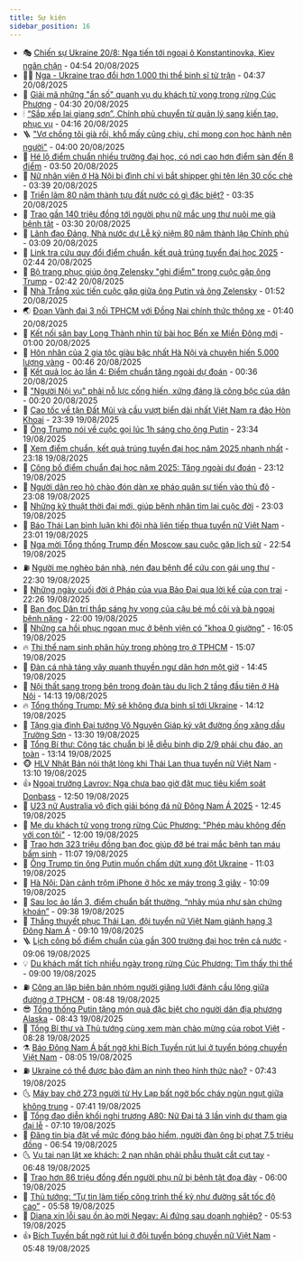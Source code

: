 ```yaml
---
title: Sự kiện
sidebar_position: 16
---
```


<!-- dantri-su-kien:START -->
- 🎭 [Chiến sự Ukraine 20/8: Nga tiến tới ngoại ô Konstantinovka, Kiev ngăn chặn](https://dantri.com.vn/the-gioi/chien-su-ukraine-208-nga-tien-toi-ngoai-o-konstantinovka-kiev-ngan-chan-20250820112616882.htm) - 04:54 20/08/2025
- 👨‍🏫 [Nga - Ukraine trao đổi hơn 1.000 thi thể binh sĩ tử trận](https://dantri.com.vn/the-gioi/nga-ukraine-trao-doi-hon-1000-thi-the-binh-si-tu-tran-20250820112610169.htm) - 04:37 20/08/2025
- 🌮 [Giải mã những &quot;ẩn số&quot; quanh vụ du khách tử vong trong rừng Cúc Phương](https://dantri.com.vn/xa-hoi/giai-ma-nhung-an-so-quanh-vu-du-khach-tu-vong-trong-rung-cuc-phuong-20250820085038485.htm) - 04:30 20/08/2025
- 🕯 [“Sắp xếp lại giang sơn”, Chính phủ chuyển từ quản lý sang kiến tạo, phục vụ](https://dantri.com.vn/xa-hoi/sap-xep-lai-giang-son-chinh-phu-chuyen-tu-quan-ly-sang-kien-tao-phuc-vu-20250820110301920.htm) - 04:16 20/08/2025
- 🪜 [&quot;Vợ chồng tôi già rồi, khổ mấy cũng chịu, chỉ mong con học hành nên người&quot;](https://dantri.com.vn/tam-long-nhan-ai/vo-chong-toi-gia-roi-kho-may-cung-chiu-chi-mong-con-hoc-hanh-nen-nguoi-20250730103103425.htm) - 04:00 20/08/2025
- 🐘 [Hé lộ điểm chuẩn nhiều trường đại học, có nơi cao hơn điểm sàn đến 8 điểm](https://dantri.com.vn/giao-duc/he-lo-diem-chuan-nhieu-truong-dai-hoc-co-noi-cao-hon-diem-san-den-8-diem-20250820093759406.htm) - 03:50 20/08/2025
- 🤔 [Nữ nhân viên ở Hà Nội bị đình chỉ vì bắt shipper ghi tên lên 30 cốc chè](https://dantri.com.vn/lao-dong-viec-lam/nu-nhan-vien-o-ha-noi-bi-dinh-chi-vi-bat-shipper-ghi-ten-len-30-coc-che-20250820101735284.htm) - 03:39 20/08/2025
- 🧠 [Triển lãm 80 năm thành tựu đất nước có gì đặc biệt?](https://dantri.com.vn/xa-hoi/trien-lam-80-nam-thanh-tuu-dat-nuoc-co-gi-dac-biet-20250820102820805.htm) - 03:35 20/08/2025
- 📝 [Trao gần 140 triệu đồng tới người phụ nữ mắc ung thư nuôi mẹ già bệnh tật](https://dantri.com.vn/tam-long-nhan-ai/trao-gan-140-trieu-dong-toi-nguoi-phu-nu-mac-ung-thu-nuoi-me-gia-benh-tat-20250819194017605.htm) - 03:30 20/08/2025
- 🦏 [Lãnh đạo Đảng, Nhà nước dự Lễ kỷ niệm 80 năm thành lập Chính phủ](https://dantri.com.vn/xa-hoi/lanh-dao-dang-nha-nuoc-du-le-ky-niem-80-nam-thanh-lap-chinh-phu-20250820100229237.htm) - 03:09 20/08/2025
- 🥰 [Link tra cứu quy đổi điểm chuẩn, kết quả trúng tuyển đại học 2025](https://dantri.com.vn/giao-duc/link-tra-cuu-quy-doi-diem-chuan-ket-qua-trung-tuyen-dai-hoc-2025-20250820083950303.htm) - 02:44 20/08/2025
- 🤗 [Bộ trang phục giúp ông Zelensky &quot;ghi điểm&quot; trong cuộc gặp ông Trump](https://dantri.com.vn/the-gioi/bo-trang-phuc-giup-ong-zelensky-ghi-diem-trong-cuoc-gap-ong-trump-20250820085933451.htm) - 02:42 20/08/2025
- 🌈 [Nhà Trắng xúc tiến cuộc gặp giữa ông Putin và ông Zelensky](https://dantri.com.vn/the-gioi/nha-trang-xuc-tien-cuoc-gap-giua-ong-putin-va-ong-zelensky-20250820081222874.htm) - 01:52 20/08/2025
- 🌏 [Đoạn Vành đai 3 nối TPHCM với Đồng Nai chính thức thông xe](https://dantri.com.vn/xa-hoi/doan-vanh-dai-3-noi-tphcm-voi-dong-nai-chinh-thuc-thong-xe-20250818132744518.htm) - 01:40 20/08/2025
- 💄 [Kết nối sân bay Long Thành nhìn từ bài học Bến xe Miền Đông mới](https://dantri.com.vn/xa-hoi/ket-noi-san-bay-long-thanh-nhin-tu-bai-hoc-ben-xe-mien-dong-moi-20250816174545042.htm) - 01:00 20/08/2025
- 👺 [Hôn nhân của 2 gia tộc giàu bậc nhất Hà Nội và chuyện hiến 5.000 lượng vàng](https://dantri.com.vn/doi-song/hon-nhan-cua-2-gia-toc-giau-bac-nhat-ha-noi-va-chuyen-hien-5000-luong-vang-20250818095642768.htm) - 00:46 20/08/2025
- 👹 [Kết quả lọc ảo lần 4: Điểm chuẩn tăng ngoài dự đoán](https://dantri.com.vn/giao-duc/ket-qua-loc-ao-lan-4-diem-chuan-tang-ngoai-du-doan-20250820072736946.htm) - 00:36 20/08/2025
- 🌊 [&quot;Người Nội vụ&quot; phải nỗ lực cống hiến, xứng đáng là công bộc của dân](https://dantri.com.vn/noi-vu/nguoi-noi-vu-phai-no-luc-cong-hien-xung-dang-la-cong-boc-cua-dan-20250819103528948.htm) - 00:20 20/08/2025
- 🤠 [Cao tốc về tận Đất Mũi và cầu vượt biển dài nhất Việt Nam ra đảo Hòn Khoai](https://dantri.com.vn/xa-hoi/cao-toc-ve-tan-dat-mui-va-cau-vuot-bien-dai-nhat-viet-nam-ra-dao-hon-khoai-20250820005342578.htm) - 23:39 19/08/2025
- 🎊 [Ông Trump nói về cuộc gọi lúc 1h sáng cho ông Putin](https://dantri.com.vn/the-gioi/ong-trump-noi-ve-cuoc-goi-luc-1h-sang-cho-ong-putin-20250820062148125.htm) - 23:34 19/08/2025
- 🐘 [Xem điểm chuẩn, kết quả trúng tuyển đại học năm 2025 nhanh nhất](https://dantri.com.vn/giao-duc/xem-diem-chuan-ket-qua-trung-tuyen-dai-hoc-nam-2025-nhanh-nhat-20250819223231077.htm) - 23:18 19/08/2025
- 💂 [Công bố điểm chuẩn đại học năm 2025: Tăng ngoài dự đoán](https://dantri.com.vn/giao-duc/cong-bo-diem-chuan-dai-hoc-nam-2025-tang-ngoai-du-doan-20250820055514268.htm) - 23:12 19/08/2025
- 👹 [Người dân reo hò chào đón dàn xe pháo quân sự tiến vào thủ đô](https://dantri.com.vn/xa-hoi/nguoi-dan-reo-ho-chao-don-dan-xe-phao-quan-su-tien-vao-thu-do-20250820022816622.htm) - 23:08 19/08/2025
- 🦒 [Những kỹ thuật thời đại mới, giúp bệnh nhân tìm lại cuộc đời](https://dantri.com.vn/suc-khoe/nhung-ky-thuat-thoi-dai-moi-giup-benh-nhan-tim-lai-cuoc-doi-20250819221323064.htm) - 23:03 19/08/2025
- 🗽 [Báo Thái Lan bình luận khi đội nhà liên tiếp thua tuyển nữ Việt Nam](https://dantri.com.vn/the-thao/bao-thai-lan-binh-luan-khi-doi-nha-lien-tiep-thua-tuyen-nu-viet-nam-20250820011654663.htm) - 23:01 19/08/2025
- 💄 [Nga mời Tổng thống Trump đến Moscow sau cuộc gặp lịch sử](https://dantri.com.vn/the-gioi/nga-moi-tong-thong-trump-den-moscow-sau-cuoc-gap-lich-su-20250820054836105.htm) - 22:54 19/08/2025
- ⛽️ [Người mẹ nghèo bán nhà, nén đau bệnh để cứu con gái ung thư](https://dantri.com.vn/tam-long-nhan-ai/nguoi-me-ngheo-ban-nha-nen-dau-benh-de-cuu-con-gai-ung-thu-20250815193741483.htm) - 22:30 19/08/2025
- 🥷 [Những ngày cuối đời ở Pháp của vua Bảo Đại qua lời kể của con trai](https://dantri.com.vn/doi-song/nhung-ngay-cuoi-doi-o-phap-cua-vua-bao-dai-qua-loi-ke-cua-con-trai-20250818011922269.htm) - 22:26 19/08/2025
- 🤖 [Bạn đọc Dân trí thắp sáng hy vọng của cậu bé mồ côi và bà ngoại bệnh nặng](https://dantri.com.vn/tam-long-nhan-ai/ban-doc-dan-tri-thap-sang-hy-vong-cua-cau-be-mo-coi-va-ba-ngoai-benh-nang-20250819200455849.htm) - 22:00 19/08/2025
- 🌊 [Những ca hồi phục ngoạn mục ở bệnh viện có &quot;khoa 0 giường&quot;](https://dantri.com.vn/suc-khoe/nhung-ca-hoi-phuc-ngoan-muc-o-benh-vien-co-khoa-0-giuong-20250819173229854.htm) - 16:05 19/08/2025
- 🔥 [Thi thể nam sinh phân hủy trong phòng trọ ở TPHCM](https://dantri.com.vn/xa-hoi/thi-the-nam-sinh-phan-huy-trong-phong-tro-o-tphcm-20250819214530040.htm) - 15:07 19/08/2025
- 🦏 [Đàn cá nhà táng vây quanh thuyền ngư dân hơn một giờ](https://dantri.com.vn/xa-hoi/dan-ca-nha-tang-vay-quanh-thuyen-ngu-dan-hon-mot-gio-20250819204415365.htm) - 14:45 19/08/2025
- 🐘 [Nội thất sang trọng bên trong đoàn tàu du lịch 2 tầng đầu tiên ở Hà Nội](https://dantri.com.vn/du-lich/noi-that-sang-trong-ben-trong-doan-tau-du-lich-2-tang-dau-tien-o-ha-noi-20250819204525416.htm) - 14:13 19/08/2025
- 🔥 [Tổng thống Trump: Mỹ sẽ không đưa binh sĩ tới Ukraine](https://dantri.com.vn/the-gioi/tong-thong-trump-my-se-khong-dua-binh-si-toi-ukraine-20250819210829343.htm) - 14:12 19/08/2025
- 💼 [Tặng gia đình Đại tướng Võ Nguyên Giáp kỷ vật đường ống xăng dầu Trường Sơn](https://dantri.com.vn/xa-hoi/tang-gia-dinh-dai-tuong-vo-nguyen-giap-ky-vat-duong-ong-xang-dau-truong-son-20250819195020873.htm) - 13:30 19/08/2025
- 🚀 [Tổng Bí thư: Công tác chuẩn bị lễ diễu binh dịp 2/9 phải chu đáo, an toàn](https://dantri.com.vn/xa-hoi/tong-bi-thu-cong-tac-chuan-bi-le-dieu-binh-dip-29-phai-chu-dao-an-toan-20250819200748815.htm) - 13:14 19/08/2025
- 🐵 [HLV Nhật Bản nói thật lòng khi Thái Lan thua tuyển nữ Việt Nam](https://dantri.com.vn/the-thao/hlv-nhat-ban-noi-that-long-khi-thai-lan-thua-tuyen-nu-viet-nam-20250819201003753.htm) - 13:10 19/08/2025
- 👍 [Ngoại trưởng Lavrov: Nga chưa bao giờ đặt mục tiêu kiểm soát Donbass](https://dantri.com.vn/the-gioi/ngoai-truong-lavrov-nga-chua-bao-gio-dat-muc-tieu-kiem-soat-donbass-20250819194105999.htm) - 12:50 19/08/2025
- 🚦 [U23 nữ Australia vô địch giải bóng đá nữ Đông Nam Á 2025](https://dantri.com.vn/the-thao/u23-nu-australia-vo-dich-giai-bong-da-nu-dong-nam-a-2025-20250819084710342.htm) - 12:45 19/08/2025
- 🥸 [Mẹ du khách tử vong trong rừng Cúc Phương: &quot;Phép màu không đến với con tôi&quot;](https://dantri.com.vn/xa-hoi/me-du-khach-tu-vong-trong-rung-cuc-phuong-phep-mau-khong-den-voi-con-toi-20250819175932926.htm) - 12:00 19/08/2025
- 🥷 [Trao hơn 323 triệu đồng bạn đọc giúp đỡ bé trai mắc bệnh tan máu bẩm sinh](https://dantri.com.vn/tam-long-nhan-ai/trao-hon-323-trieu-dong-ban-doc-giup-do-be-trai-mac-benh-tan-mau-bam-sinh-20250819130426604.htm) - 11:07 19/08/2025
- 🤡 [Ông Trump tin ông Putin muốn chấm dứt xung đột Ukraine](https://dantri.com.vn/the-gioi/ong-trump-tin-ong-putin-muon-cham-dut-xung-dot-ukraine-20250819175325020.htm) - 11:03 19/08/2025
- 🥳 [Hà Nội: Dàn cảnh trộm iPhone ở hộc xe máy trong 3 giây](https://dantri.com.vn/phap-luat/ha-noi-dan-canh-trom-iphone-o-hoc-xe-may-trong-3-giay-20250819170448794.htm) - 10:09 19/08/2025
- 🤩 [Sau lọc ảo lần 3, điểm chuẩn bất thường, “nhảy múa như sàn chứng khoán”](https://dantri.com.vn/giao-duc/sau-loc-ao-lan-3-diem-chuan-bat-thuong-nhay-mua-nhu-san-chung-khoan-20250819161404951.htm) - 09:38 19/08/2025
- 🎡 [Thắng thuyết phục Thái Lan, đội tuyển nữ Việt Nam giành hạng 3 Đông Nam Á](https://dantri.com.vn/the-thao/thang-thuyet-phuc-thai-lan-doi-tuyen-nu-viet-nam-gianh-hang-3-dong-nam-a-20250819160938858.htm) - 09:10 19/08/2025
- 🪜 [Lịch công bố điểm chuẩn của gần 300 trường đại học trên cả nước](https://dantri.com.vn/giao-duc/lich-cong-bo-diem-chuan-cua-gan-300-truong-dai-hoc-tren-ca-nuoc-20250819155528466.htm) - 09:06 19/08/2025
- 💡 [Du khách mất tích nhiều ngày trong rừng Cúc Phương: Tìm thấy thi thể](https://dantri.com.vn/xa-hoi/du-khach-mat-tich-nhieu-ngay-trong-rung-cuc-phuong-tim-thay-thi-the-20250819154035178.htm) - 09:00 19/08/2025
- ⛽️ [Công an lập biên bản nhóm người giăng lưới đánh cầu lông giữa đường ở TPHCM](https://dantri.com.vn/phap-luat/cong-an-lap-bien-ban-nhom-nguoi-giang-luoi-danh-cau-long-giua-duong-o-tphcm-20250819154241086.htm) - 08:48 19/08/2025
- 😎 [Tổng thống Putin tặng món quà đặc biệt cho người dân địa phương Alaska](https://dantri.com.vn/the-gioi/tong-thong-putin-tang-mon-qua-dac-biet-cho-nguoi-dan-dia-phuong-alaska-20250819151624920.htm) - 08:43 19/08/2025
- 🗽 [Tổng Bí thư và Thủ tướng cùng xem màn chào mừng của robot Việt](https://dantri.com.vn/xa-hoi/tong-bi-thu-va-thu-tuong-cung-xem-man-chao-mung-cua-robot-viet-20250819151159388.htm) - 08:28 19/08/2025
- ⚗️ [Báo Đông Nam Á bất ngờ khi Bích Tuyền rút lui ở tuyển bóng chuyền Việt Nam](https://dantri.com.vn/the-thao/bao-dong-nam-a-bat-ngo-khi-bich-tuyen-rut-lui-o-tuyen-bong-chuyen-viet-nam-20250819145317367.htm) - 08:05 19/08/2025
- ⛽️ [Ukraine có thể được bảo đảm an ninh theo hình thức nào?](https://dantri.com.vn/the-gioi/ukraine-co-the-duoc-bao-dam-an-ninh-theo-hinh-thuc-nao-20250819142921030.htm) - 07:43 19/08/2025
- 🌜 [Máy bay chở 273 người từ Hy Lạp bất ngờ bốc cháy ngùn ngụt giữa không trung](https://dantri.com.vn/du-lich/may-bay-cho-273-nguoi-tu-hy-lap-bat-ngo-boc-chay-ngun-ngut-giua-khong-trung-20250819143828082.htm) - 07:41 19/08/2025
- 🦩 [Tổng đạo diễn khối nghi trượng A80: Nữ Đại tá 3 lần vinh dự tham gia đại lễ](https://dantri.com.vn/giai-tri/tong-dao-dien-khoi-nghi-truong-a80-nu-dai-ta-3-lan-vinh-du-tham-gia-dai-le-20250819113009467.htm) - 07:10 19/08/2025
- 🦒 [Đăng tin bịa đặt về mức đóng bảo hiểm, người đàn ông bị phạt 7,5 triệu đồng](https://dantri.com.vn/xa-hoi/dang-tin-bia-dat-ve-muc-dong-bao-hiem-nguoi-dan-ong-bi-phat-75-trieu-dong-20250819130843731.htm) - 06:54 19/08/2025
- 🌜 [Vụ tai nạn lật xe khách: 2 nạn nhân phải phẫu thuật cắt cụt tay](https://dantri.com.vn/xa-hoi/vu-tai-nan-lat-xe-khach-2-nan-nhan-phai-phau-thuat-cat-cut-tay-20250819133516762.htm) - 06:48 19/08/2025
- 🐎 [Trao hơn 86 triệu đồng đến người phụ nữ bị bệnh tật đọa đày](https://dantri.com.vn/tam-long-nhan-ai/trao-hon-86-trieu-dong-den-nguoi-phu-nu-bi-benh-tat-doa-day-20250819105847778.htm) - 06:00 19/08/2025
- 🌋 [Thủ tướng: “Tự tin làm tiếp công trình thế kỷ như đường sắt tốc độ cao”](https://dantri.com.vn/xa-hoi/thu-tuong-tu-tin-lam-tiep-cong-trinh-the-ky-nhu-duong-sat-toc-do-cao-20250819124555687.htm) - 05:58 19/08/2025
- 🧰 [Diana xin lỗi sau ồn ào mời Negav: Ai đứng sau doanh nghiệp?](https://dantri.com.vn/kinh-doanh/diana-xin-loi-sau-on-ao-moi-negav-ai-dung-sau-doanh-nghiep-20250819124930432.htm) - 05:53 19/08/2025
- 👍 [Bích Tuyền bất ngờ rút lui ở đội tuyển bóng chuyền nữ Việt Nam](https://dantri.com.vn/the-thao/bich-tuyen-bat-ngo-rut-lui-o-doi-tuyen-bong-chuyen-nu-viet-nam-20250819124839000.htm) - 05:48 19/08/2025<!-- dantri-su-kien:END -->
